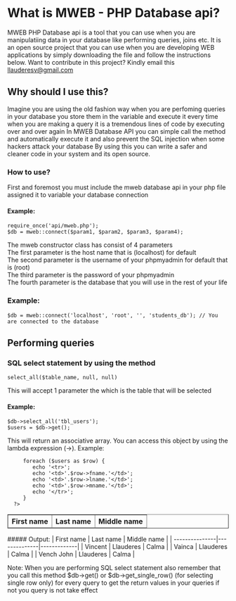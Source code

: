# What is MWEB - PHP Database api?
MWEB PHP Database api is a tool that you can use when you are manipulatiing data in your database like performing queries, joins etc.
It is an open source project that you can use when you are developing WEB applications by simply downloading the file and 
follow the instructions below.
Want to contribute in this project?
Kindly email this llauderesv@gmail.com

## Why should I use this?
Imagine you are using the old fashion way when you are perfoming queries in your database you store them in the variable and execute it 
every time when you are making a query it is a tremendous lines of code by executing over and over again 
In MWEB Database API you can simple call the method and automatically execute it and also prevent the 
SQL injection when some hackers attack your database
By using this you can write a safer and cleaner code in your system and its open source.

### How to use? <br />
First and foremost you must include the mweb database api in your php file
assigned it to variable your database connection
#### Example: 
```
require_once('api/mweb.php');
$db = mweb::connect($param1, $param2, $param3, $param4);
```
The mweb constructor class has consist of 4 parameters<br />
The first parameter is the host name that is (localhost) for default<br />
The second parameter is the username of your phpmyadmin for default that is (root)<br />
The third parameter is the password of your phpmyadmin<br />
The fourth parameter is the database that you will use in the rest of your life<br />
### Example:
```
$db = mweb::connect('localhost', 'root', '', 'students_db'); // You are connected to the database
```

## Performing queries

### SQL select statement by using the method 
```
select_all($table_name, null, null)
```
This will accept 1 parameter the which is the table that will be selected
#### Example:
```
$db->select_all('tbl_users'); 
$users = $db->get();
````
This will return an associative array. You can access this object by using the lambda expression (->).
Example:
<table border="1">
   <thead>
      <tr>
         <th>First name</th>
         <th>Last name</th>
         <th>Middle name</th>
      </tr>
   </thead>
   <tbody>
      <?php

         foreach ($users as $row) {
            echo '<tr>';
            echo '<td>'.$row->fname.'</td>';
            echo '<td>'.$row->lname.'</td>';
            echo '<td>'.$row->mname.'</td>';
            echo '</tr>';
         }
      ?>
   </tbody>
</table>
##### Output:
| First name     | Last name    | Middle name |
| ---------------|--------------|-------------|
| Vincent        | Llauderes    | Calma       |
| Vainca         | Llauderes    | Calma       |
| Vench John     | Llauderes    | Calma       |

Note: When you are performing SQL select statement also remember that you call this method $db->get() or $db->get_single_row() (for selecting single row only)
for every query to get the return values in your queries
if not you query is not take effect